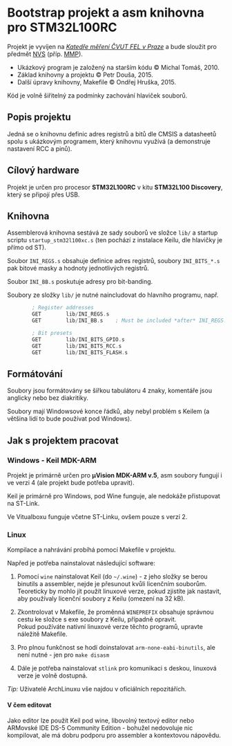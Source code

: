 # Bootstrap projekt a asm knihovna pro STM32L100RC

Projekt je vyvíjen na [*Katedře měření ČVUT FEL v Praze*][measure] a bude sloužit pro předmět [NVS][nvs] (příp. [MMP][mmp]).

- Ukázkový program je založený na starším kódu © Michal Tomáš, 2010.
- Základ knihovny a projektu © Petr Douša, 2015.
- Další úpravy knihovny, Makefile © Ondřej Hruška, 2015.

Kód je volně šiřitelný za podmínky zachování hlaviček souborů.


## Popis projektu

Jedná se o knihovnu definic adres registrů a bitů dle CMSIS a datasheetů spolu s ukázkovým programem,
který knihovnu využívá (a demonstruje nastavení RCC a pinů).


## Cílový hardware

Projekt je určen pro procesor **STM32L100RC** v kitu **STM32L100 Discovery**, který se připojí přes USB.


## Knihovna

Assemblerová knihovna sestává ze sady souborů ve složce `lib/` a startup scriptu `startup_stm32l100xc.s` (ten pochází
z instalace Keilu, dle hlavičky je přímo od ST).

Soubor `INI_REGS.s` obsahuje definice adres registrů, soubory `INI_BITS_*.s` pak bitové masky a hodnoty
jednotlivých registrů.

Soubor `INI_BB.s` poskutuje adresy pro bit-banding.

Soubory ze složky `lib/` je nutné naincludovat do hlavního programu, např.

```asm
        ; Register addresses
        GET        lib/INI_REGS.s
        GET        lib/INI_BB.s    ; Must be included *after* INI_REGS!

        ; Bit presets
        GET        lib/INI_BITS_GPIO.s
        GET        lib/INI_BITS_RCC.s
        GET        lib/INI_BITS_FLASH.s
```

## Formátování

Soubory jsou formátovány se šířkou tabulátoru 4 znaky, komentáře jsou anglicky nebo bez diakritiky.

Soubory mají Windowsové konce řádků, aby nebyl problém s Keilem (a většina lidí to bude používat pod Windows).


## Jak s projektem pracovat

### Windows - Keil MDK-ARM

Projekt je primárně určen pro **µVision MDK-ARM v.5**, asm soubory fungují i ve verzi 4 (ale projekt bude potřeba upravit).

Keil je primárně pro Windows, pod Wine funguje, ale nedokáže přistupovat na ST-Link.

Ve Vitualboxu funguje včetne ST-Linku, ovšem pouze s verzí 2.


### Linux

Kompilace a nahrávání probíhá pomocí Makefile v projektu.

Napřed je potřeba nainstalovat následující software:

1. Pomocí `wine` nainstalovat Keil (do `~/.wine`) - z jeho složky se berou binutils a assembler, nejde je přesunout kvůli
   licenčním souborům. Teoreticky by mohlo jít použít linuxové verze, pokud zjistíte jak nastavit, aby používaly licenční
   soubory z Keilu (omezení na 32 kB).

2. Zkontrolovat v Makefile, že proměnná `WINEPREFIX` obsahuje správnou cestu ke složce s exe soubory z Keilu, případně opravit.<br>
   Pokud používáte nativní linuxové verze těchto programů, upravte náležitě Makefile.

3. Pro plnou funkčnost se hodí doinstalovat `arm-none-eabi-binutils`, ale není nutné - jen pro `make disasm`

4. Dále je potřeba nainstalovat `stlink` pro komunikaci s deskou, linuxová verze je volně dostupná.


*Tip:* Uživatelé ArchLinuxu vše najdou v oficiálních repozitářích.


#### V čem editovat

Jako editor lze použít Keil pod wine, libovolný textový editor nebo ARMovské IDE DS-5 Community Edition - bohužel nedovoluje
nic kompilovat, ale má dobru podporu pro assembler a kontextovou nápovědu.


[measure]: http://measure.feld.cvut.cz/
[nvs]: http://measure.feld.cvut.cz/vyuka/predmety/A4B38NVS
[mmp]: http://measure.feld.cvut.cz/vyuka/predmety/A3B38MMP
